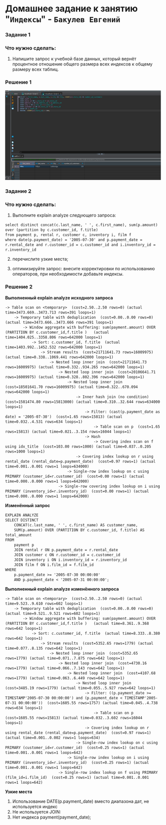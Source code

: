 # Домашнее задание к занятию "`Индексы`" - `Бакулев Евгений`

### Задание 1
### Что нужно сделать:

1. Напишите запрос к учебной базе данных, который вернёт процентное отношение общего размера всех индексов к общему размеру всех таблиц.

### Решение 1

![Скрин](https://github.com/garrkiss/sql2/blob/main/img/%D0%97%D0%B0%D0%B4%D0%B0%D0%BD%D0%B8%D0%B51.png)

### Задание 2
### Что нужно сделать:

1. Выполните explain analyze следующего запроса:
   
```
select distinct concat(c.last_name, ' ', c.first_name), sum(p.amount) over (partition by c.customer_id, f.title)
from payment p, rental r, customer c, inventory i, film f
where date(p.payment_date) = '2005-07-30' and p.payment_date = r.rental_date and r.customer_id = c.customer_id and i.inventory_id = r.inventory_id
```
2. перечислите узкие места;

3.  оптимизируйте запрос: внесите корректировки по использованию операторов, при необходимости добавьте индексы.


### Решение 2

**Выполненный explain analyze исходного запроса**

```
-> Table scan on <temporary>  (cost=2.50..2.50 rows=0) (actual time=3473.669..3473.713 rows=391 loops=1)
    -> Temporary table with deduplication  (cost=0.00..0.00 rows=0) (actual time=3473.666..3473.666 rows=391 loops=1)
        -> Window aggregate with buffering: sum(payment.amount) OVER (PARTITION BY c.customer_id,f.title )   (actual time=1404.025..3358.806 rows=642000 loops=1)
            -> Sort: c.customer_id, f.title  (actual time=1403.992..1452.532 rows=642000 loops=1)
                -> Stream results  (cost=21711641.73 rows=16009975) (actual time=0.338..1069.441 rows=642000 loops=1)
                    -> Nested loop inner join  (cost=21711641.73 rows=16009975) (actual time=0.332..934.265 rows=642000 loops=1)
                        -> Nested loop inner join  (cost=20106641.71 rows=16009975) (actual time=0.328..802.396 rows=642000 loops=1)
                            -> Nested loop inner join  (cost=18501641.70 rows=16009975) (actual time=0.322..670.094 rows=642000 loops=1)
                                -> Inner hash join (no condition)  (cost=1581474.80 rows=15813000) (actual time=0.310..32.644 rows=634000 loops=1)
                                    -> Filter: (cast(p.payment_date as date) = '2005-07-30')  (cost=1.65 rows=15813) (actual time=0.032..4.531 rows=634 loops=1)
                                        -> Table scan on p  (cost=1.65 rows=15813) (actual time=0.021..3.154 rows=16044 loops=1)
                                    -> Hash
                                        -> Covering index scan on f using idx_title  (cost=103.00 rows=1000) (actual time=0.037..0.205 rows=1000 loops=1)
                                -> Covering index lookup on r using rental_date (rental_date=p.payment_date)  (cost=0.97 rows=1) (actual time=0.001..0.001 rows=1 loops=634000)
                            -> Single-row index lookup on c using PRIMARY (customer_id=r.customer_id)  (cost=0.00 rows=1) (actual time=0.000..0.000 rows=1 loops=642000)
                        -> Single-row covering index lookup on i using PRIMARY (inventory_id=r.inventory_id)  (cost=0.00 rows=1) (actual time=0.000..0.000 rows=1 loops=642000)
```




**Изменённый запрос**

```
EXPLAIN ANALYZE
SELECT DISTINCT
    CONCAT(c.last_name, ' ', c.first_name) AS customer_name,
    SUM(p.amount) OVER (PARTITION BY c.customer_id, f.title) AS total_amount
FROM
    payment p
    JOIN rental r ON p.payment_date = r.rental_date
    JOIN customer c ON r.customer_id = c.customer_id
    JOIN inventory i ON i.inventory_id = r.inventory_id
    JOIN film f ON i.film_id = f.film_id
WHERE
    p.payment_date >= '2005-07-30 00:00:00'
    AND p.payment_date < '2005-07-31 00:00:00';
```

**Выполненный explain analyze изменённого запроса**
```
-> Table scan on <temporary>  (cost=2.50..2.50 rows=0) (actual time=9.523..9.610 rows=602 loops=1)
    -> Temporary table with deduplication  (cost=0.00..0.00 rows=0) (actual time=9.521..9.521 rows=602 loops=1)
        -> Window aggregate with buffering: sum(payment.amount) OVER (PARTITION BY c.customer_id,f.title )   (actual time=8.361..9.368 rows=642 loops=1)
            -> Sort: c.customer_id, f.title  (actual time=8.333..8.380 rows=642 loops=1)
                -> Stream results  (cost=5352.65 rows=1779) (actual time=0.077..8.135 rows=642 loops=1)
                    -> Nested loop inner join  (cost=5352.65 rows=1779) (actual time=0.071..7.875 rows=642 loops=1)
                        -> Nested loop inner join  (cost=4730.16 rows=1779) (actual time=0.066..7.143 rows=642 loops=1)
                            -> Nested loop inner join  (cost=4107.68 rows=1779) (actual time=0.063..6.449 rows=642 loops=1)
                                -> Nested loop inner join  (cost=3485.19 rows=1779) (actual time=0.055..5.927 rows=642 loops=1)
                                    -> Filter: ((p.payment_date >= TIMESTAMP'2005-07-30 00:00:00') and (p.payment_date < TIMESTAMP'2005-07-31 00:00:00'))  (cost=1605.55 rows=1757) (actual time=0.045..4.738 rows=634 loops=1)
                                        -> Table scan on p  (cost=1605.55 rows=15813) (actual time=0.032..3.602 rows=16044 loops=1)
                                    -> Covering index lookup on r using rental_date (rental_date=p.payment_date)  (cost=0.97 rows=1) (actual time=0.001..0.002 rows=1 loops=634)
                                -> Single-row index lookup on c using PRIMARY (customer_id=r.customer_id)  (cost=0.25 rows=1) (actual time=0.001..0.001 rows=1 loops=642)
                            -> Single-row index lookup on i using PRIMARY (inventory_id=r.inventory_id)  (cost=0.25 rows=1) (actual time=0.001..0.001 rows=1 loops=642)
                        -> Single-row index lookup on f using PRIMARY (film_id=i.film_id)  (cost=0.25 rows=1) (actual time=0.001..0.001 rows=1 loops=642)

```

**Узкие места**

1. Использование DATE(p.payment_date) вместо диапазона дат, не используется индекс
2. Не используется JOIN:
3. Нет индекса payment(payment_date);